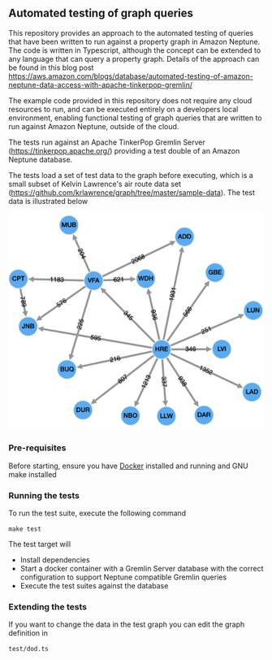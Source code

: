## Automated testing of graph queries

This repository provides an approach to the automated testing of queries that have been written to
run against a property graph in Amazon Neptune. The code is written in Typescript, although the concept
can be extended to any language that can query a property graph. Details of the approach can be found 
in this blog post https://aws.amazon.com/blogs/database/automated-testing-of-amazon-neptune-data-access-with-apache-tinkerpop-gremlin/ 

The example code provided in this repository does not require any cloud resources to run, and can be 
executed entirely on a developers local environment, enabling functional testing of graph queries that
are written to run against Amazon Neptune, outside of the cloud.

The tests run against an Apache TinkerPop Gremlin Server (https://tinkerpop.apache.org/) providing a test
double of an Amazon Neptune database.

The tests load a set of test data to the graph before executing, which is a small subset
of Kelvin Lawrence's air route data set (https://github.com/krlawrence/graph/tree/master/sample-data).
The test data is illustrated below

![Test data](air_route_minimal.png)

### Pre-requisites
Before starting, ensure you have [Docker](https://www.docker.com/) installed and running and GNU make installed

### Running the tests

To run the test suite, execute the following command

```
make test
```

The test target will

- Install dependencies
- Start a docker container with a Gremlin Server database with the correct configuration to support Neptune compatible
Gremlin queries
- Execute the test suites against the database

### Extending the tests
If you want to change the data in the test graph you can edit the graph definition in
```
test/dod.ts
```


